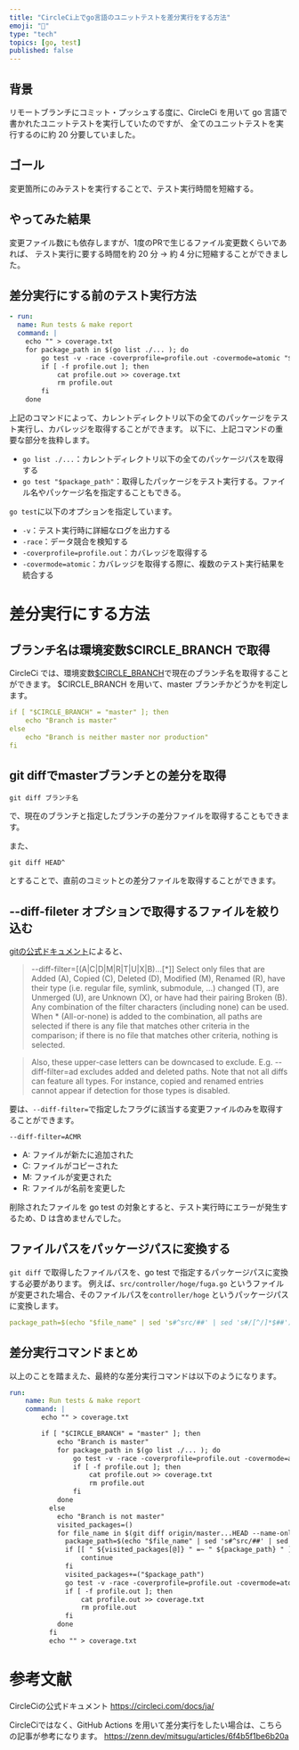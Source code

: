 ```yaml
---
title: "CircleCi上でgo言語のユニットテストを差分実行をする方法"
emoji: "📙"
type: "tech"
topics: [go, test]
published: false
---
```


## 背景

リモートブランチにコミット・プッシュする度に、CircleCi を用いて go 言語で書かれたユニットテストを実行していたのですが、
全てのユニットテストを実行するのに約 20 分要していました。

## ゴール

変更箇所にのみテストを実行することで、テスト実行時間を短縮する。

## やってみた結果

変更ファイル数にも依存しますが、1度のPRで生じるファイル変更数くらいであれば、
テスト実行に要する時間を約 20 分 → 約 4 分に短縮することができました。

## 差分実行にする前のテスト実行方法

``` yaml
- run:
  name: Run tests & make report
  command: |
    echo "" > coverage.txt
    for package_path in $(go list ./... ); do
        go test -v -race -coverprofile=profile.out -covermode=atomic "$package_path"
        if [ -f profile.out ]; then
            cat profile.out >> coverage.txt
            rm profile.out
        fi
    done
```

上記のコマンドによって、カレントディレクトリ以下の全てのパッケージをテスト実行し、カバレッジを取得することができます。
以下に、上記コマンドの重要な部分を抜粋します。
- `go list ./...`：カレントディレクトリ以下の全てのパッケージパスを取得する
- `go test "$package_path"`：取得したパッケージをテスト実行する。ファイル名やパッケージ名を指定することもできる。

`go test`に以下のオプションを指定しています。
  - `-v`：テスト実行時に詳細なログを出力する
  - `-race`：データ競合を検知する
  - `-coverprofile=profile.out`：カバレッジを取得する
  - `-covermode=atomic`：カバレッジを取得する際に、複数のテスト実行結果を統合する


# 差分実行にする方法
## ブランチ名は環境変数$CIRCLE_BRANCH で取得

CircleCi では、環境変数[$CIRCLE_BRANCH](https://circleci.com/docs/ja/variables/)で現在のブランチ名を取得することができます。
$CIRCLE_BRANCH を用いて、master ブランチかどうかを判定します。

```yaml
if [ "$CIRCLE_BRANCH" = "master" ]; then
    echo "Branch is master"
else
    echo "Branch is neither master nor production"
fi
```

## git diffでmasterブランチとの差分を取得


```
git diff ブランチ名
```

で、現在のブランチと指定したブランチの差分ファイルを取得することもできます。

また、

```
git diff HEAD^
```

とすることで、直前のコミットとの差分ファイルを取得することができます。

## --diff-fileter オプションで取得するファイルを絞り込む

[gitの公式ドキュメント](https://git-scm.com/docs/git-diff)によると、

>  --diff-filter=[(A|C|D|M|R|T|U|X|B)…​[*]]
>   Select only files that are Added (A), Copied (C), Deleted (D), Modified (M), Renamed (R), have their type (i.e. regular file, symlink, submodule, …​) changed (T), are Unmerged (U), are Unknown (X), or have had their pairing Broken (B). Any combination of the filter characters (including none) can be used. When \* (All-or-none) is added to the combination, all paths are selected if there is any file that matches other criteria in the comparison; if there is no file that matches other criteria, nothing is selected.

> Also, these upper-case letters can be downcased to exclude. E.g. --diff-filter=ad excludes added and deleted paths.
> Note that not all diffs can feature all types. For instance, copied and renamed entries cannot appear if detection for those types is disabled.

要は、`--diff-filter=`で指定したフラグに該当する変更ファイルのみを取得することができます。

`--diff-filter=ACMR`

- A: ファイルが新たに追加された
- C: ファイルがコピーされた
- M: ファイルが変更された
- R: ファイルが名前を変更した

削除されたファイルを go test の対象とすると、テスト実行時にエラーが発生するため、D は含めませんでした。

## ファイルパスをパッケージパスに変換する
`git diff` で取得したファイルパスを、go test で指定するパッケージパスに変換する必要があります。
例えば、`src/controller/hoge/fuga.go` というファイルが変更された場合、そのファイルパスを`controller/hoge` というパッケージパスに変換します。

```yaml
package_path=$(echo "$file_name" | sed 's#^src/##' | sed 's#/[^/]*$##')
```


## 差分実行コマンドまとめ
以上のことを踏まえた、最終的な差分実行コマンドは以下のようになります。
```yaml
run:
    name: Run tests & make report
    command: |
        echo "" > coverage.txt

        if [ "$CIRCLE_BRANCH" = "master" ]; then
            echo "Branch is master"
            for package_path in $(go list ./... ); do
                go test -v -race -coverprofile=profile.out -covermode=atomic "$package_path"
                if [ -f profile.out ]; then
                    cat profile.out >> coverage.txt
                    rm profile.out
                fi
            done
          else
            echo "Branch is not master"
            visited_packages=()
            for file_name in $(git diff origin/master...HEAD --name-only --diff-filter=ACMR | grep "\.go$"); do
              package_path=$(echo "$file_name" | sed 's#^src/##' | sed 's#/[^/]*$##')
              if [[ " ${visited_packages[@]} " =~ " ${package_path} " ]]; then
                  continue
              fi
              visited_packages+=("$package_path")
              go test -v -race -coverprofile=profile.out -covermode=atomic "$package_path"
              if [ -f profile.out ]; then
                  cat profile.out >> coverage.txt
                  rm profile.out
              fi
            done
          fi
          echo "" > coverage.txt
```

# 参考文献

CircleCiの公式ドキュメント
https://circleci.com/docs/ja/

CircleCiではなく、GitHub Actions を用いて差分実行をしたい場合は、こちらの記事が参考になります。
https://zenn.dev/mitsugu/articles/6f4b5f1be6b20a
